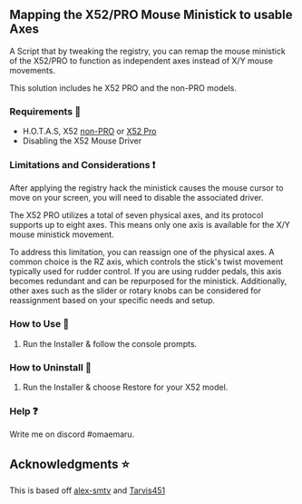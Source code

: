 ## Mapping the X52/PRO  Mouse Ministick to usable Axes
A Script that by tweaking the registry, you can remap the mouse ministick of the X52/PRO to function as independent axes instead of X/Y mouse movements. 

This solution includes he X52 PRO and the non-PRO models.

### Requirements 🧾
- H.O.T.A.S, X52 [non-PRO](https://www.logitechg.com/en-us/products/space/x52-space-flight-simulator-controller.945-000025.html) or [X52 Pro](https://www.logitechg.com/en-us/products/space/x52-pro-space-flight-simulator-controller.945-000022.html)
- Disabling the X52 Mouse Driver<br/>

### Limitations and Considerations :exclamation:
After applying the registry hack the ministick causes the mouse cursor to move on your screen, you will need to disable the associated driver.

The X52 PRO utilizes a total of seven physical axes, and its protocol supports up to eight axes. This means only one axis is available for the X/Y mouse ministick movement.

To address this limitation, you can reassign one of the physical axes. A common choice is the RZ axis, which controls the stick's twist movement typically used for rudder control. If you are using rudder pedals, this axis becomes redundant and can be repurposed for the ministick. Additionally, other axes such as the slider or rotary knobs can be considered for reassignment based on your specific needs and setup.
<br/>

### How to Use :green_book:
1. Run the Installer & follow the console prompts.

### How to Uninstall :closed_book:
1. Run the Installer & choose Restore for your X52 model.<br/>


### Help :question:
Write me on discord #omaemaru.<br/>


## Acknowledgments :star:
This is based off [alex-smtv](https://github.com/alex-smtv/X52-PRO-Mouse-Ministick-to-Axes/) and [Tarvis451](https://www.reddit.com/r/hotas/comments/2rs6un/how_to_turn_x55_mouse_ministick_into_joystick_axes/)
